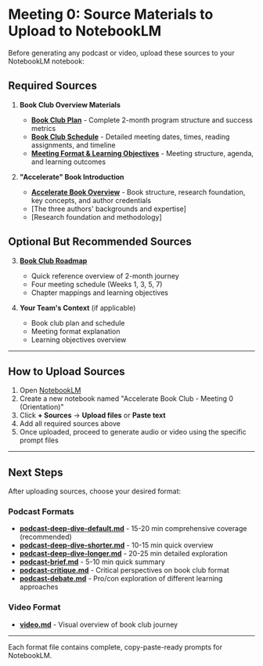 # Meeting 0: Source Materials to Upload to NotebookLM

Before generating any podcast or video, upload these sources to your NotebookLM notebook:

## Required Sources

1. **Book Club Overview Materials**
   - **[Book Club Plan](../../../book-club-plan.md)** - Complete 2-month program structure and success metrics
   - **[Book Club Schedule](../../../book-club-schedule.md)** - Detailed meeting dates, times, reading assignments, and timeline
   - **[Meeting Format & Learning Objectives](../../../meeting-format-learning-objectives.md)** - Meeting structure, agenda, and learning outcomes

2. **"Accelerate" Book Introduction**
   - **[Accelerate Book Overview](../../../accelerate-book-overview.md)** - Book structure, research foundation, key concepts, and author credentials
   - [The three authors' backgrounds and expertise]
   - [Research foundation and methodology]

## Optional But Recommended Sources

3. **[Book Club Roadmap](../../../book-club-roadmap.md)**
   - Quick reference overview of 2-month journey
   - Four meeting schedule (Weeks 1, 3, 5, 7)
   - Chapter mappings and learning objectives

4. **Your Team's Context** (if applicable)
   - Book club plan and schedule
   - Meeting format explanation
   - Learning objectives overview

---

## How to Upload Sources

1. Open [NotebookLM](https://notebooklm.google.com)
2. Create a new notebook named "Accelerate Book Club - Meeting 0 (Orientation)"
3. Click **+ Sources** → **Upload files** or **Paste text**
4. Add all required sources above
5. Once uploaded, proceed to generate audio or video using the specific prompt files

---

## Next Steps

After uploading sources, choose your desired format:

### Podcast Formats
- **[podcast-deep-dive-default.md](podcast-deep-dive-default.md)** - 15-20 min comprehensive coverage (recommended)
- **[podcast-deep-dive-shorter.md](podcast-deep-dive-shorter.md)** - 10-15 min quick overview
- **[podcast-deep-dive-longer.md](podcast-deep-dive-longer.md)** - 20-25 min detailed exploration
- **[podcast-brief.md](podcast-brief.md)** - 5-10 min quick summary
- **[podcast-critique.md](podcast-critique.md)** - Critical perspectives on book club format
- **[podcast-debate.md](podcast-debate.md)** - Pro/con exploration of different learning approaches

### Video Format
- **[video.md](video.md)** - Visual overview of book club journey

---

Each format file contains complete, copy-paste-ready prompts for NotebookLM.

